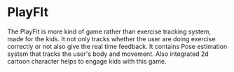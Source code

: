 # PlayFIt
The PlayFit is more kind of game rather than exercise tracking system, made for the kids. It not only tracks whether the user are doing exercise correctly or not also give the real time feedback. It contains Pose estimation system that tracks the user's body and movement. Also integrated 2d cartoon character helps to engage kids with this game.
